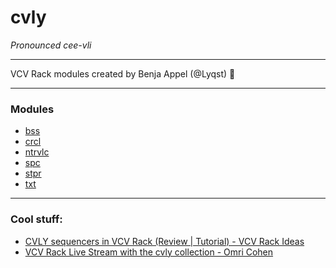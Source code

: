 # cvly
*Pronounced cee-vli*
***
VCV Rack modules created by Benja Appel (@Lyqst) :whale2: 
***
### Modules
* [bss](https://github.com/Lyqst/cvly-modules/blob/master/docs/bss.md#bss)
* [crcl](https://github.com/Lyqst/cvly-modules/blob/master/docs/crcl.md#crcl)
* [ntrvlc](https://github.com/Lyqst/cvly-modules/blob/master/docs/ntrvlc.md#ntrvlc)
* [spc](https://github.com/Lyqst/cvly-modules/blob/master/docs/spc.md#spc)
* [stpr](https://github.com/Lyqst/cvly-modules/blob/master/docs/stpr.md#stpr)
* [txt](https://github.com/Lyqst/cvly-modules/blob/master/docs/txt.md#txt)
***
### Cool stuff:
* [CVLY sequencers in VCV Rack (Review | Tutorial) - VCV Rack Ideas](https://www.youtube.com/watch?v=5z5fJXOkQOM) 
* [VCV Rack Live Stream with the cvly collection - Omri Cohen](https://www.youtube.com/watch?v=qjsjwGMeWv0)
